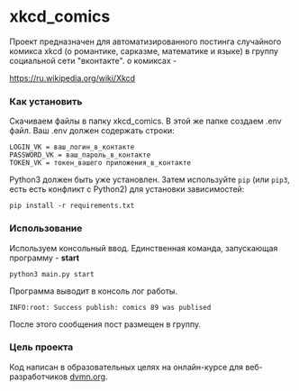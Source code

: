 # xkcd_comics
Проект предназначен для автоматизированного постинга случайного комикса xkcd (о романтике, сарказме, математике и языке) в группу социальной сети "вконтакте".
о комиксах - 

https://ru.wikipedia.org/wiki/Xkcd

### Как установить

Скачиваем файлы в папку xkcd_comics. В этой же папке создаем .env файл. Ваш .env должен содержать строки:

```
LOGIN_VK = ваш_логин_в_контакте
PASSWORD_VK = ваш_пароль_в_контакте
TOKEN_VK = токен_вашего приложения_в_контакте

```

Python3 должен быть уже установлен. 
Затем используйте `pip` (или `pip3`, есть есть конфликт с Python2) для установки зависимостей:
```
pip install -r requirements.txt
```
### Использование

Используем консольный ввод. Единственная команда, запускающая программу - **start**
```
python3 main.py start
```
Программа выводит в консоль лог работы. 

```
INFO:root: Success publish: comics 89 was publised
```
После этого сообщения пост размещен в группу.

### Цель проекта

Код написан в образовательных целях на онлайн-курсе для веб-разработчиков [dvmn.org](https://dvmn.org/).
